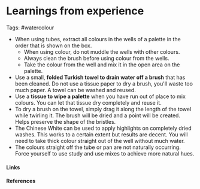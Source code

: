 # Learnings from experience
Tags: #watercolour 
- When using tubes, extract all colours in the wells of a palette in the order that is shown on the box.
	- When using colour, do not muddle the wells with other colours. 
	- Always clean the brush before using colour from the wells. 
	- Take the colour from the well and mix it in the open area on the palette.
- Use a small, **folded Turkish towel to drain water off a brush** that has been cleaned. Do not use a tissue paper to dry a brush, you'll waste too much paper. A towel can be washed and reused.
- Use a **tissue to wipe a palette** when you have run out of place to mix colours. You can let that tissue dry completely and reuse it.
- To dry a brush on the towel, simply drag it along the length of the towel while twirling it. The brush will be dried and a point will be created. Helps preserve the shape of the bristles.
- The Chinese White can be used to apply highlights on completely dried washes. This works to a certain extent but results are decent. You will need to take thick colour straight out of the well without much water.
- The colours straight off the tube or pan are not naturally occurring. Force yourself to use study and use mixes to achieve more natural hues. 

#### Links

#### References